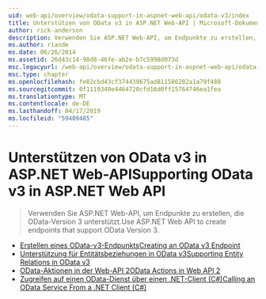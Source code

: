 ```yaml
---
uid: web-api/overview/odata-support-in-aspnet-web-api/odata-v3/index
title: Unterstützen von OData v3 in ASP.NET Web-API | Microsoft-Dokumentation
author: rick-anderson
description: Verwenden Sie ASP.NET Web-API, um Endpunkte zu erstellen, die OData-Version 3 unterstützt.
ms.author: riande
ms.date: 06/26/2014
ms.assetid: 26d43c14-98d8-46fe-ab2e-b7c5998d073d
msc.legacyurl: /web-api/overview/odata-support-in-aspnet-web-api/odata-v3
msc.type: chapter
ms.openlocfilehash: fe82cbd43cf374439675ad811586282a1a79f488
ms.sourcegitcommit: 0f1119340e4464720cfd16d0ff15764746ea1fea
ms.translationtype: MT
ms.contentlocale: de-DE
ms.lasthandoff: 04/17/2019
ms.locfileid: "59409485"
---
```

# <a name="supporting-odata-v3-in-aspnet-web-api"></a><span data-ttu-id="41d23-103">Unterstützen von OData v3 in ASP.NET Web-API</span><span class="sxs-lookup"><span data-stu-id="41d23-103">Supporting OData v3 in ASP.NET Web API</span></span>

> <span data-ttu-id="41d23-104">Verwenden Sie ASP.NET Web-API, um Endpunkte zu erstellen, die OData-Version 3 unterstützt.</span><span class="sxs-lookup"><span data-stu-id="41d23-104">Use ASP.NET Web API to create endpoints that support OData Version 3.</span></span>


- [<span data-ttu-id="41d23-105">Erstellen eines OData-v3-Endpunkts</span><span class="sxs-lookup"><span data-stu-id="41d23-105">Creating an OData v3 Endpoint</span></span>](creating-an-odata-endpoint.md)
- [<span data-ttu-id="41d23-106">Unterstützung für Entitätsbeziehungen in OData v3</span><span class="sxs-lookup"><span data-stu-id="41d23-106">Supporting Entity Relations in OData v3</span></span>](working-with-entity-relations.md)
- [<span data-ttu-id="41d23-107">OData-Aktionen in der Web-API 2</span><span class="sxs-lookup"><span data-stu-id="41d23-107">OData Actions in Web API 2</span></span>](odata-actions.md)
- [<span data-ttu-id="41d23-108">Zugreifen auf einen OData-Dienst über einen .NET-Client (C#)</span><span class="sxs-lookup"><span data-stu-id="41d23-108">Calling an OData Service From a .NET Client (C#)</span></span>](calling-an-odata-service-from-a-net-client.md)
